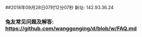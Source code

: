 ##2018年09月28日07时12分07秒 新址: 142.93.36.24
### 兔友常见问题及解答: https://github.com/wanggonging/d/blob/w/FAQ.md
